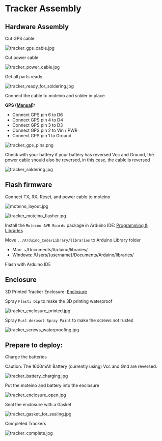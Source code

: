 # Tracker Assembly

## Hardware Assembly

Cut GPS cable

![tracker_gps_cable.jpg](./images/assembly/tracker_gps_cable.jpg)

Cut power cable

![tracker_power_cable.jpg](./images/assembly/tracker_power_cable.jpg)

Get all parts ready

![tracker_ready_for_soldering.jpg](./images/assembly/tracker_ready_for_soldering.jpg)

Connect the cable to moteino and solder in place

**GPS ([Manual](./manual/GP-735T-150203.pdf)):**

- Connect GPS pin 6 to D6
- Connect GPS pin 4 to D4
- Connect GPS pin 3 to D3
- Connect GPS pin 2 to Vin / PWR
- Connect GPS pin 1 to Ground

![tracker_gps_pins.png](./images/assembly/tracker_gps_pins.png)

Check with your battery if your battery has reversed Vcc and Ground, the power cable should also be reversed, in this case, the cable is reversed

![tracker_soldering.jpg](./images/assembly/tracker_soldering.jpg)

## Flash firmware

Connect TX, RX, Reset, and power cable to moteino

![moteino_layout.jpg](./images/assembly/moteino_layout.jpg)

![tracker_moteino_flasher.jpg](./images/assembly/tracker_moteino_flasher_2.jpg)

Install the `Moteino AVR Boards` package in Arduino IDE: [Programming & Libraries](https://lowpowerlab.com/guide/moteino/programming-libraries/)

Move `../Arduino_Code/Library/libraries` to Arduino Library folder

- Mac: ~/Documents/Arduino/libraries/
- Windows: /Users/{username}/Documents/Arduino/libraries/

Flash with Arduino IDE

## Enclosure

3D Printed Tracker Enclosure: [Enclosure](./3D_Printed_Enclosure/README.md)

Spray `Plasti Dip` to make the 3D printing waterproof

![tracker_enclosure_printed.jpg](./images/assembly/tracker_enclosure_printed.jpg)

Spray `Rust Aerosol Spray Paint` to make the screws not rusted

![tracker_screws_waterproofing.jpg](./images/assembly/tracker_screws_waterproofing.jpg)

## Prepare to deploy:

Charge the batteries

Caution: The 1600mAh Battery (currently using) Vcc and Gnd are reversed.

![tracker_battery_charging.jpg](./images/assembly/tracker_battery_charging.jpg)

Put the moteino and battery into the enclosure

![tracker_enclosure_open.jpg](./images/assembly/tracker_enclosure_open.jpg)

Seal the enclosure with a Gasket

![tracker_gasket_for_sealing.jpg](./images/assembly/tracker_gasket_for_sealing.jpg)

Completed Trackers

![tracker_complete.jpg](./images/assembly/tracker_complete.jpg)
